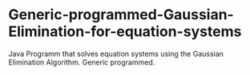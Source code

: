 # Generic-programmed-Gaussian-Elimination-for-equation-systems

Java Programm that solves equation systems using the Gaussian Elimination Algorithm. Generic programmed.
